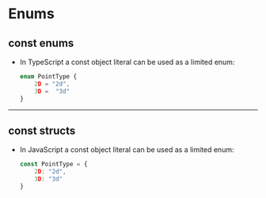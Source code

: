 # Enums

## const enums

* In TypeScript a const object literal can be used as a limited enum:

    ```ts
    enum PointType {
        2D = "2d",
        3D =  "3d"
    }
    ```

---

## const structs

* In JavaScript a const object literal can be used as a limited enum:

    ```js
    const PointType = {
        2D: "2d",
        3D: "3d"
    }
    ```
